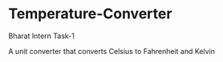 # Temperature-Converter
Bharat Intern Task-1

A unit converter that converts Celsius to Fahrenheit and Kelvin
